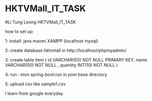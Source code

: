 # HKTVMall_IT_TASK
#Li Tung Leong HKTVMall_IT_TASK

how to set up:

1:
install:
    java
    maven
    XAMPP (localhost mysql)

2: create database hktvmall in http://localhost/phpmyadmin/

3: create table item (
    id VARCHAR(50) NOT NULL PRIMARY KEY,
    name VARCHAR(50) NOT NULL ,
    quantity INT(10) NOT NULL 
)

4: run :
mvn spring-boot:run 
in pom base directory

5: upload csv like sample1.csv




I learn from google everyday